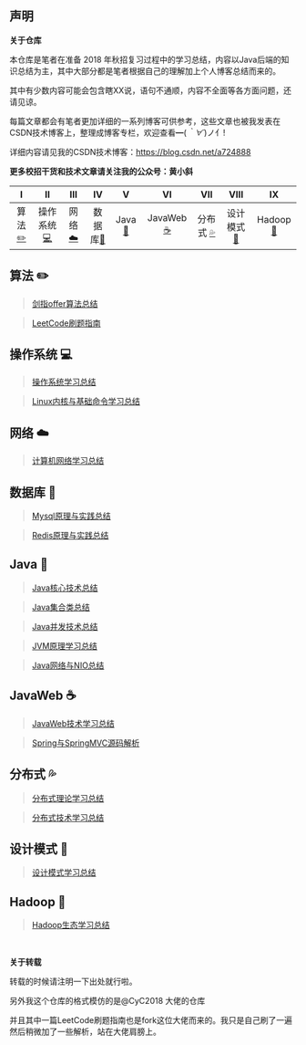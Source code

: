 ## 声明

**关于仓库**

本仓库是笔者在准备 2018 年秋招复习过程中的学习总结，内容以Java后端的知识总结为主，其中大部分都是笔者根据自己的理解加上个人博客总结而来的。

其中有少数内容可能会包含瞎XX说，语句不通顺，内容不全面等各方面问题，还请见谅。

每篇文章都会有笔者更加详细的一系列博客可供参考，这些文章也被我发表在CSDN技术博客上，整理成博客专栏，欢迎查看━(*｀∀´*)ノ亻!

详细内容请见我的CSDN技术博客：https://blog.csdn.net/a724888

**更多校招干货和技术文章请关注我的公众号：黄小斜**

|               Ⅰ                |                    Ⅱ                     |             Ⅲ              |                     Ⅳ                      |              Ⅴ               |                  Ⅵ                  |                      Ⅶ                      |                  Ⅷ                   |                       Ⅸ                        |
| :----------------------------: | :--------------------------------------: | :------------------------: | :----------------------------------------: | :--------------------------: | :---------------------------------: | :-----------------------------------------: | :----------------------------------: | :--------------------------------------------: |
| 算法[:pencil2:](#算法-pencil2) | 操作系统[:computer:](#操作系统-computer) | 网络[:cloud:](#网络-cloud) | 数据库[:floppy_disk:](#数据库-floppy_disk) | Java[:couple:](#Java-couple) | JavaWeb [:coffee:](#JavaWeb-coffee) | 分布式 [:sweat_drops:](#分布式-sweat_drops) | 设计模式[:hammer:](#设计模式-hammer) | Hadoop[:speak_no_evil:](#Hadoop-speak_no_evil) |

## 算法 :pencil2:

> [剑指offer算法总结](https://github.com/h2pl/Java-Tutorial/blob/master/md/%E5%89%91%E6%8C%87offer.md)

> [LeetCode刷题指南](https://github.com/h2pl/Java-Tutorial/blob/master/md/LeetCode%E5%88%B7%E9%A2%98%E6%8C%87%E5%8D%97.md)

## 操作系统 :computer:

> [操作系统学习总结](https://github.com/h2pl/Java-Tutorial/blob/master/md/%E6%93%8D%E4%BD%9C%E7%B3%BB%E7%BB%9F%E5%AD%A6%E4%B9%A0%E6%80%BB%E7%BB%93.md)

> [Linux内核与基础命令学习总结](https://github.com/h2pl/Java-Tutorial/blob/master/md/Linux%E5%86%85%E6%A0%B8%E4%B8%8E%E5%9F%BA%E7%A1%80%E5%91%BD%E4%BB%A4%E5%AD%A6%E4%B9%A0%E6%80%BB%E7%BB%93.md)

## 网络 :cloud:

> [计算机网络学习总结](https://github.com/h2pl/Java-Tutorial/blob/master/md/%E8%AE%A1%E7%AE%97%E6%9C%BA%E7%BD%91%E7%BB%9C%E5%AD%A6%E4%B9%A0%E6%80%BB%E7%BB%93.md)

## 数据库 :floppy_disk:

> [Mysql原理与实践总结](https://github.com/h2pl/Java-Tutorial/blob/master/md/Mysql%E5%8E%9F%E7%90%86%E4%B8%8E%E5%AE%9E%E8%B7%B5%E6%80%BB%E7%BB%93.md)

> [Redis原理与实践总结](https://github.com/h2pl/Java-Tutorial/blob/master/md/Redis%E5%8E%9F%E7%90%86%E4%B8%8E%E5%AE%9E%E8%B7%B5%E6%80%BB%E7%BB%93.md)

## Java :couple:

> [Java核心技术总结](https://github.com/h2pl/Java-Tutorial/blob/master/md/Java%E6%A0%B8%E5%BF%83%E6%8A%80%E6%9C%AF%E6%80%BB%E7%BB%93.md)

> [Java集合类总结](https://github.com/h2pl/Java-Tutorial/blob/master/md/Java%E9%9B%86%E5%90%88%E7%B1%BB%E6%80%BB%E7%BB%93.md)

> [Java并发技术总结](https://github.com/h2pl/Java-Tutorial/blob/master/md/Java%E5%B9%B6%E5%8F%91%E6%80%BB%E7%BB%93.md)

> [JVM原理学习总结](https://github.com/h2pl/Java-Tutorial/blob/master/md/JVM%E6%80%BB%E7%BB%93.md)

> [Java网络与NIO总结](https://github.com/h2pl/Java-Tutorial/blob/master/md/Java%E7%BD%91%E7%BB%9C%E4%B8%8ENIO%E6%80%BB%E7%BB%93.md)

## JavaWeb :coffee: 

> [JavaWeb技术学习总结](https://github.com/h2pl/Java-Tutorial/blob/master/md/JavaWeb%E6%8A%80%E6%9C%AF%E6%80%BB%E7%BB%93.md)

> [Spring与SpringMVC源码解析](https://github.com/h2pl/Java-Tutorial/blob/master/md/Spring%E4%B8%8ESpringMVC%E6%BA%90%E7%A0%81%E8%A7%A3%E6%9E%90%E6%80%BB%E7%BB%93.md)

## 分布式 :sweat_drops:

> [分布式理论学习总结](https://github.com/h2pl/Java-Tutorial/blob/master/md/%E5%88%86%E5%B8%83%E5%BC%8F%E7%90%86%E8%AE%BA%E6%80%BB%E7%BB%93.md)

> [分布式技术学习总结](https://github.com/h2pl/Java-Tutorial/blob/master/md/%E5%88%86%E5%B8%83%E5%BC%8F%E6%8A%80%E6%9C%AF%E5%AE%9E%E8%B7%B5%E6%80%BB%E7%BB%93.md)

## 设计模式 :hammer:
> [设计模式学习总结](https://github.com/h2pl/Java-Tutorial/blob/master/md/%E8%AE%BE%E8%AE%A1%E6%A8%A1%E5%BC%8F%E5%AD%A6%E4%B9%A0%E6%80%BB%E7%BB%93.md)

## Hadoop :speak_no_evil:

> [Hadoop生态学习总结](https://github.com/h2pl/Java-Tutorial/blob/master/md/Hadoop%E7%94%9F%E6%80%81%E6%80%BB%E7%BB%93.md)

</br>

**关于转载**

转载的时候请注明一下出处就行啦。

另外我这个仓库的格式模仿的是@CyC2018 大佬的仓库

并且其中一篇LeetCode刷题指南也是fork这位大佬而来的。我只是自己刷了一遍然后稍微加了一些解析，站在大佬肩膀上。

